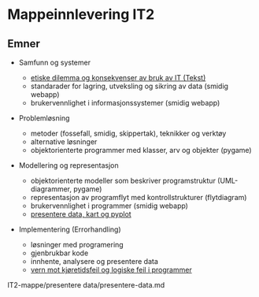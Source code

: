 # Mappeinnlevering IT2

## Emner

- Samfunn og systemer
    - [etiske dilemma og konsekvenser av bruk av IT (Tekst)](./Samfunn-og-systemer/Et-dystopisk-haap.md)
    - standarader for lagring, utveksling og sikring av data (smidig webapp)
    - brukervennlighet i informasjonssystemer (smidig webapp)
  
  
- Problemløsning
    - metoder (fossefall, smidig, skippertak), teknikker og verktøy
    - alternative løsninger
    - objektorienterte programmer med klasser, arv og objekter (pygame)


- Modellering og representasjon 
    - objektorienterte modeller som beskriver programstruktur (UML-diagrammer, pygame)
    - representasjon av programflyt med kontrollstrukturer (flytdiagram)
    - brukervennlighet i programmer (smidig webapp)
    - [presentere data, kart og pyplot](./presentere-data/presentere-data.md)






- Implementering (Errorhandling)
    - løsninger med programering 
    - gjenbrukbar kode
    - innhente, analysere og presentere data
    - [vern mot kjøretidsfeil og logiske feil i programmer](./implementering/feilhaandtering.md)


IT2-mappe/presentere data/presentere-data.md
